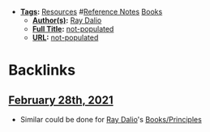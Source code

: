 - **[Tags](<../Tags.md>):** [Resources](<../Resources.md>) #[Reference Notes](<../Reference Notes.md>) [Books](<../Books.md>)
    - **[Author(s)](<../Author(s).md>):** [Ray Dalio](<../Ray Dalio.md>)
    - **[Full Title](<../Full Title.md>):** [not-populated](<../not-populated.md>)
    - **[URL](<../URL.md>):** [not-populated](<../not-populated.md>)

# Backlinks
## [February 28th, 2021](<February 28th, 2021.md>)
- Similar could be done for [Ray Dalio](<../Ray Dalio.md>)'s [Books/Principles](<../Books/Principles.md>)

